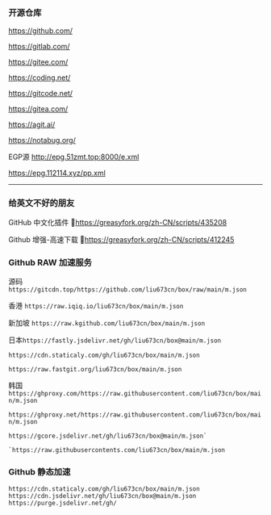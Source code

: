 ### 开源仓库

https://github.com/

https://gitlab.com/

https://gitee.com/

https://coding.net/

https://gitcode.net/

https://gitea.com/

https://agit.ai/

https://notabug.org/

EGP源
http://epg.51zmt.top:8000/e.xml

https://epg.112114.xyz/pp.xml

------

### 给英文不好的朋友

GitHub 中文化插件 🔰https://greasyfork.org/zh-CN/scripts/435208

Github 增强-高速下载 🔰https://greasyfork.org/zh-CN/scripts/412245

### Github RAW 加速服务

源码 `https://gitcdn.top/https://github.com/liu673cn/box/raw/main/m.json`

香港 `https://raw.iqiq.io/liu673cn/box/main/m.json`

新加坡 `https://raw.kgithub.com/liu673cn/box/main/m.json`

日本`https://fastly.jsdelivr.net/gh/liu673cn/box@main/m.json`

`https://cdn.staticaly.com/gh/liu673cn/box/main/m.json`

`https://raw.fastgit.org/liu673cn/box/main/m.json`

韩国`https://ghproxy.com/https://raw.githubusercontent.com/liu673cn/box/main/m.json`

`https://ghproxy.net/https://raw.githubusercontent.com/liu673cn/box/main/m.json`

```
https://gcore.jsdelivr.net/gh/liu673cn/box@main/m.json`

`https://raw.githubusercontents.com/liu673cn/box/main/m.json
```

### Github 静态加速

```
https://cdn.staticaly.com/gh/liu673cn/box/main/m.json
https://cdn.jsdelivr.net/gh/liu673cn/box@main/m.json
https://purge.jsdelivr.net/gh/
```
